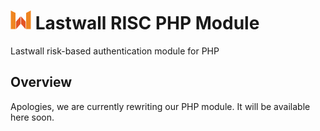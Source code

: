 # ![Lastwall Logo](logo.png) Lastwall RISC PHP Module

Lastwall risk-based authentication module for PHP

## Overview

Apologies, we are currently rewriting our PHP module. It will be available here soon.


